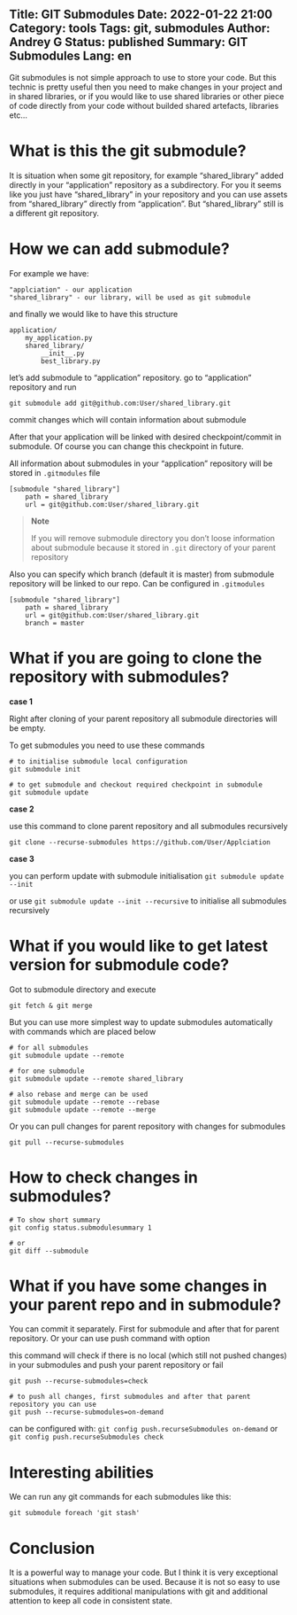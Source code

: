 Title: GIT Submodules
Date: 2022-01-22 21:00
Category: tools
Tags: git, submodules
Author: Andrey G
Status: published
Summary: GIT Submodules
Lang: en
---

Git submodules is not simple approach to use to store your code. But this technic is pretty useful then you need to make changes in your project and in shared libraries, or if you would like to use shared libraries or other piece of code directly from your code without builded shared artefacts, libraries etc…

# What is this the git submodule?

It is situation when some git repository, for example “shared_library” added directly in your “application” repository as a subdirectory. For you it seems like you just have “shared_library” in your repository and you can use assets from “shared_library” directly from “application”. But “shared_library” still is a different git repository.

# How we can add submodule?

For example we have:

```text
"applciation" - our application
"shared_library" - our library, will be used as git submodule
```

and finally we would like to have this structure
```text
application/
    my_application.py
    shared_library/
        __init__.py
        best_library.py
```

let’s add submodule to “application” repository. go to “application” repository and run
```shell
git submodule add git@github.com:User/shared_library.git
```

commit changes which will contain information about submodule

After that your application will be linked with desired checkpoint/commit in submodule. Of course you can change this checkpoint in future.

All information about submodules in your “application” repository will be stored in `.gitmodules` file

```text
[submodule "shared_library"]
	path = shared_library
	url = git@github.com:User/shared_library.git
```

> **Note**
>
> If you will remove submodule directory you don’t loose information about submodule because it stored in `.git` directory of your parent repository

Also you can specify which branch (default it is master) from submodule repository will be linked to our repo. Can be configured in `.gitmodules`

```text
[submodule "shared_library"]
	path = shared_library
	url = git@github.com:User/shared_library.git
	branch = master
```

# What if you are going to clone the repository with submodules?

**case 1**

Right after cloning of your parent repository all submodule directories will be empty.

To get submodules you need to use these commands

```shell
# to initialise submodule local configuration
git submodule init

# to get submodule and checkout required checkpoint in submodule
git submodule update
```

**case 2**

use this command to clone parent repository and all submodules recursively

```shell
git clone --recurse-submodules https://github.com/User/Applciation
```

**case 3**

you can perform update with submodule initialisation `git submodule update --init`

or use `git submodule update --init --recursive` to initialise all submodules recursively

# What if you would like to get latest version for submodule code?

Got to submodule directory and execute

```shell
git fetch & git merge
```

But you can use more simplest way to update submodules automatically with commands which are placed below

```shell
# for all submodules
git submodule update --remote

# for one submodule
git submodule update --remote shared_library

# also rebase and merge can be used
git submodule update --remote --rebase
git submodule update --remote --merge
```

Or you can pull changes for parent repository with changes for submodules

```shell
git pull --recurse-submodules
```

# How to check changes in submodules?

```shell
# To show short summary
git config status.submodulesummary 1

# or
git diff --submodule
```

# What if you have some changes in your parent repo and in submodule?

You can commit it separately. First for submodule and after that for parent repository. Or your can use push command with option

this command will check if there is no local (which still not pushed changes) in your submodules and push your parent repository or fail

```shell
git push --recurse-submodules=check

# to push all changes, first submodules and after that parent repository you can use
git push --recurse-submodules=on-demand
```

can be configured with: `git config push.recurseSubmodules on-demand` or `git config push.recurseSubmodules check`

# Interesting abilities

We can run any git commands for each submodules like this:

```shell
git submodule foreach 'git stash'
```

# Conclusion

It is a powerful way to manage your code. But I think it is very exceptional situations when submodules can be used. Because it is not so easy to use submodules, it requires additional manipulations with git and additional attention to keep all code in consistent state.

